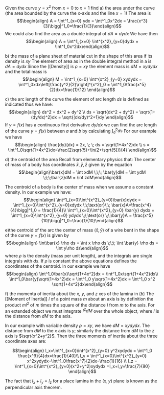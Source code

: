 Given the curve $y=x^2$ from $x = 0$ to $x=1$ find
a) the area under the curve (the area bounded by the curve the x-axis and the line $x=1$)
The area is $$\begin{align} A = \int^1_{x=0} ydx = \int^1_0x^2dx = \frac{x^3}{3}\bigg|^1_0=\frac{1}{3}\end{align}$$
We could also find the area as a double integral of $dA = dydx$ We have then $$\begin{align} A = \int^1_{x=0} \int^{x^2}_{y=0}dydx = \int^1_0x^2dx\end{align}$$

b) the mass of a plane sheet of material cut in the shape of this area if its density is $xy$
The element of area as in the double integral method in a is $dA = dydx$ Since the [[Density]] is $\rho = xy$ the element mass is $dM = xydydx$ and the total mass is $$\begin{align} M = \int^1_{x=0} \int^{x^2}_{y=0} xydydx = \int^1_0xdx\left[\frac{y^2}{2}\right]^{x^2}_0 = \int^1_0\frac{x^5}{2}dx=\frac{1}{12} \end{align}$$

c) the arc length of the curve 
the element of arc length $ds$ is defined as indicated thus we have:
$$\begin{align} ds^2 = dx^2 + dy^2 \\ ds = \sqrt{dx^2 + dy^2} = \sqrt{1+(dy/dx)^2}dx = \sqrt{(dx/dy)^2+1}dy \end{align}$$
If $y=f(x)$ has a continuous first derivative $dy/dx$ we can find the arc length of the curve $y=f(x)$ between $a$ and $b$ by calculating $\int^b_ads$ For our example we have $$\begin{align} \frac{dy}{dx} = 2x, \; \; ds = \sqrt{1+4x^2}dx \\ s = \int^1_0\sqrt{1+4x^2}dx=\frac{2\sqrt{5}+\ln(2+\sqrt{5})}{4} \end{align}$$

d) the centroid of the area
Recall from elementary physics that: 
The center of mass of a body has coordinates $\bar{x}, \bar{y}, \bar{z}$ given by the equation
$$\begin{align}\bar{x}dM = \int xdM \;\;\; \bar{y}dM = \int ydM \;\;\;\bar{z}dM = \int zdM\end{align}$$

The centroid of a body is the center of mass when we assume a constant density. In our example we have: $$\begin{align} \int^1_{x=0}\int^{x^2}_{y=0}\bar{x}dydx = \int^1_{x=0}\int^{x^2}_{y=0}xdydx \;\;\text{or}\;\; \bar{x}A=\frac{x^4}{4}\bigg|^1_0 = \frac{1}{4}\\ \int^1_{x=0}\int^{x^2}_{y=0} \bar{y} dydx = \int^1_{x=0}\int^{x^2}_{y=0} ydydx \;\;\text{or} \;\;\bar{y}A = \frac{x^5}{10}\bigg|^1_0=\frac{1}{10}\end{align}$$

e)the centroid of the arc
the center of mass $(\bar{x},\bar{y})$ of a wire bent in the shape of the curve $y=f(x)$ is given by 
$$\begin{align} \int\bar{x} \rho ds = \int x \rho ds \;\;\; \int \bar{y} \rho ds = \int y\rho ds\end{align}$$
where $\rho$ is the density (mass per unit length), and the integrals are single integrals with $ds$. If $\rho$ is constant the above equations defines the coordinates of the centroid. In our example we have 
$$\begin{align} \int^1_0\bar{x}\sqrt{1+4x^2}dx = \int^1_0x\sqrt{1+4x^2}dx\\
\int^1_0\bar{y}\sqrt{1+4x^2}dx = \int^1_0 y\sqrt{1+4x^2}dx = \int^1_0 x^2 \sqrt{1+4x^2}dx\end{align}$$

f) the momenta of inertia about the $x$, $y$, and $z$ xes of the lamina in $(b)$
The [[Moment of Inertia]] $I$ of a point mass $m$ about an axis is by definition the product $ml^2$ of $m$ times the square of the distance $l$ from $m$ to the axis. For an extended object we must integrate $l^2dM$ over the whole object, where $l$ is the distance from $dM$ to the axis.

In our example with variable density $\rho=xy$, we have $dM = xydydx$. The distance from $dM$ to the $x$ axis is $y$; similarly the distance from $dM$ to the $z$ axis is $\sqrt{x^2+y^2}$. Then the three moments of inertia about the three coordinate axes are:

$$\begin{align} I_x=\int^1_{x=0}\int^{x^2}_{y=0} y^2xydydx = \int^1_0 \frac{x^9}{4}dx=\frac{1}{40}\\ I_y = \int^1_{x=0}\int^{x^2}_{y=0} x^2xydydx=\int^1_0\frac{x^7}{2}dx=\frac{1}{16} \\ I_z = \int^1_{x=0}\int^{x^2}_{y=0}(x^2+y^2)xydydx =I_x+I_y=\frac{7}{80} \end{align}$$

The fact that $I_x + I_y$ = $I_z$ for a place lamina in the $(x,y)$ plane is known as the perpendicular axis theorem. 